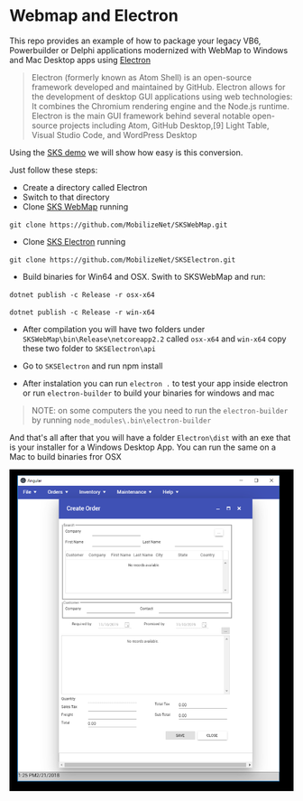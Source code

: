 # Webmap and Electron

This repo provides an example of how to package your legacy VB6, Powerbuilder or Delphi applications modernized with WebMap to Windows and Mac Desktop apps using [Electron](https://electronjs.org/)

> Electron (formerly known as Atom Shell) is an open-source framework developed and maintained by GitHub. Electron allows for the development of desktop GUI applications using web technologies: It combines the Chromium rendering engine and the Node.js runtime. Electron is the main GUI framework behind several notable open-source projects including Atom, GitHub Desktop,[9] Light Table, Visual Studio Code, and WordPress Desktop

Using the [SKS demo](https://github.com/MobilizeNet/SKS) we will show how easy is this conversion.

Just follow these steps:

* Create a directory called Electron
* Switch to that directory
* Clone [SKS WebMap](https://github.com/MobilizeNet/SKSWebMap) running 

`git clone https://github.com/MobilizeNet/SKSWebMap.git`

* Clone [SKS Electron](https://github.com/MobilizeNet/SKSElectron) running

 `git clone https://github.com/MobilizeNet/SKSElectron.git`

 * Build binaries for Win64 and OSX. Swith to SKSWebMap and run:

 `dotnet publish -c Release -r osx-x64`

 `dotnet publish -c Release -r win-x64`

 * After compilation you will have two folders under `SKSWebMap\bin\Release\netcoreapp2.2` called `osx-x64` and `win-x64` copy these two folder to `SKSElectron\api`

 * Go to `SKSElectron` and run npm install

 * After instalation you can run `electron .` to test your app inside electron or run `electron-builder` to build your binaries for windows and mac

 > NOTE: on some computers the you need to run the `electron-builder` by running `node_modules\.bin\electron-builder`

 And that's all after that you will have a folder `Electron\dist` with an exe that is your installer for a Windows Desktop App. You can run the same on a Mac to build binaries fror OSX
 
![Screenshot](./Screenshot.png)

